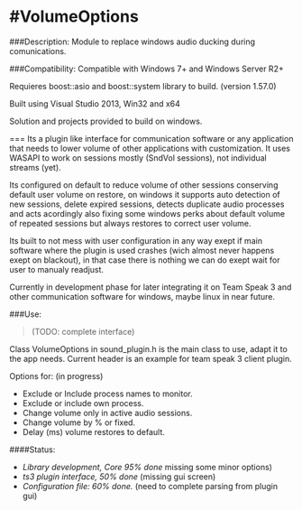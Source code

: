 #VolumeOptions
=======

###Description:
  Module to replace windows audio ducking during comunications.

###Compatibility:
  Compatible with Windows 7+ and Windows Server R2+

Requieres boost::asio and boost::system library to build. (version 1.57.0)

Built using Visual Studio 2013, Win32 and x64

Solution and projects provided to build on windows.

===
  Its a plugin like interface for communication software or any application that needs to lower volume of other applications with customization. It uses WASAPI to work on sessions mostly (SndVol sessions), not individual streams (yet).
  
  
  Its configured on default to reduce volume of other sessions conserving default user volume on restore, on windows it supports auto detection of new sessions, delete expired sessions, detects duplicate audio processes and acts acordingly also fixing some windows perks about default volume of repeated sessions but always restores to correct user volume.
  
  
  Its built to not mess with user configuration in any way exept if main software where the plugin is used crashes (wich almost never happens exept on blackout), in that case there is nothing we can do exept wait for user to manualy readjust.

Currently in development phase for later integrating it on Team Speak 3 and other communication software for windows, maybe linux in near future.


###Use:
>(TODO: complete interface)

Class VolumeOptions in sound_plugin.h is the main class to use, adapt it to the app needs. Current header is an example for team speak 3 client plugin.

Options for:  (in progress)
* Exclude or Include process names to monitor.
* Exclude or include own process.
* Change volume only in active audio sessions.
* Change volume by % or fixed.
* Delay (ms) volume restores to default.


####Status:
* *Library development, Core 95% done* missing some minor options)
* *ts3 plugin interface, 50% done* (missing gui screen)
* *Configuration file: 60% done.* (need to complete parsing from plugin gui)